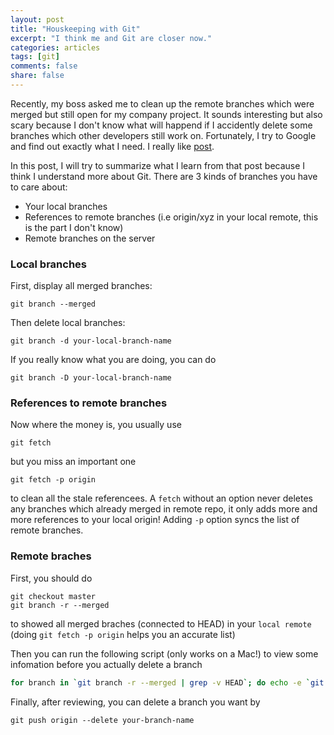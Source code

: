 ```yaml
---
layout: post
title: "Houskeeping with Git"
excerpt: "I think me and Git are closer now."
categories: articles
tags: [git]
comments: false
share: false
---
```


Recently, my boss asked me to clean up the remote branches which were merged but still open for my company project. It sounds interesting but also scary because I don't know what will happend if I accidently delete some branches which other developers still work on. Fortunately, I try to Google and find out exactly what I need. I really like [post](http://railsware.com/blog/2014/08/11/git-housekeeping-tutorial-clean-up-outdated-branches-in-local-and-remote-repositories/).

In this post, I will try to summarize what I learn from that post because I think I understand more about Git. There are 3 kinds of branches you have to care about:

* Your local branches
* References to remote branches (i.e origin/xyz in your local remote, this is the part I don't know)
* Remote branches on the server

### Local branches
First, display all merged branches:

```
git branch --merged
```
Then delete local branches:

```
git branch -d your-local-branch-name
```

If you really know what you are doing, you can do

```
git branch -D your-local-branch-name
```

### References to remote branches

Now where the money is, you usually use
```
git fetch
```
but you miss an important one
```
git fetch -p origin
```
to clean all the stale referencees. A ```fetch``` without an option never deletes any branches which already merged in remote repo, it only adds more and more references to your local origin! Adding ```-p``` option syncs the list of remote branches.

### Remote braches

First, you should do
```
git checkout master
git branch -r --merged
```
to showed all merged braches (connected to HEAD) in your ```local remote``` (doing ```git fetch -p origin``` helps you an accurate list)

Then you can run the following script (only works on a Mac!) to view some infomation before you actually delete a branch

```bash
for branch in `git branch -r --merged | grep -v HEAD`; do echo -e `git show --format="%ci %cr %an" $branch | head -n 1` \\t$branch; done | sort -r
```
Finally, after reviewing, you can delete a branch you want by

```
git push origin --delete your-branch-name
```


